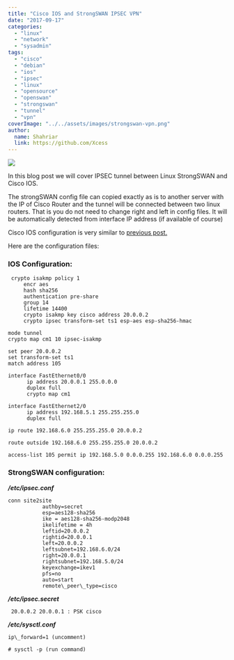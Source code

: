 ```yaml
---
title: "Cisco IOS and StrongSWAN IPSEC VPN"
date: "2017-09-17"
categories: 
  - "linux"
  - "network"
  - "sysadmin"
tags: 
  - "cisco"
  - "debian"
  - "ios"
  - "ipsec"
  - "linux"
  - "opensource"
  - "openswan"
  - "strongswan"
  - "tunnel"
  - "vpn"
coverImage: "../../assets/images/strongswan-vpn.png"
author:
  name: Shahriar
  link: https://github.com/Xcess
---
```


![](../../assets/images/strongswan-vpn.png)

In this blog post we will cover IPSEC tunnel between Linux StrongSWAN and Cisco IOS.

The strongSWAN config file can copied exactly as is to another server with the IP of Cisco Router and the tunnel will be connected between two linux routers. That is you do not need to change right and left in config files. It will be automatically detected from interface IP address (if available of course)

Cisco IOS configuration is very similar to [previous post.](/topics/gre-over-ipsec-in-cisco-ios/)

Here are the configuration files:

### **IOS Configuration:**

```
 crypto isakmp policy 1
     encr aes
     hash sha256
     authentication pre-share
     group 14
     lifetime 14400
     crypto isakmp key cisco address 20.0.0.2
     crypto ipsec transform-set ts1 esp-aes esp-sha256-hmac
```

```
mode tunnel
crypto map cm1 10 ipsec-isakmp
```

```
set peer 20.0.0.2
set transform-set ts1
match address 105
```

```
interface FastEthernet0/0
      ip address 20.0.0.1 255.0.0.0
      duplex full
      crypto map cm1
```

```
interface FastEthernet2/0
      ip address 192.168.5.1 255.255.255.0
      duplex full
```

```
ip route 192.168.6.0 255.255.255.0 20.0.0.2
```

```
route outside 192.168.6.0 255.255.255.0 20.0.0.2
```

```
access-list 105 permit ip 192.168.5.0 0.0.0.255 192.168.6.0 0.0.0.255
```

### **StrongSWAN configuration:**

**_/etc/ipsec.conf_**

```
conn site2site
           authby=secret
           esp=aes128-sha256
           ike = aes128-sha256-modp2048
           ikelifetime = 4h
           leftid=20.0.0.2
           rightid=20.0.0.1
           left=20.0.0.2
           leftsubnet=192.168.6.0/24
           right=20.0.0.1
           rightsubnet=192.168.5.0/24
           keyexchange=ikev1
           pfs=no
           auto=start
           remote\_peer\_type=cisco
```

**_/etc/ipsec.secret_**

```
 20.0.0.2 20.0.0.1 : PSK cisco
```

**_/etc/sysctl.conf_**

```
ip\_forward=1 (uncomment)

# sysctl -p (run command)
```
